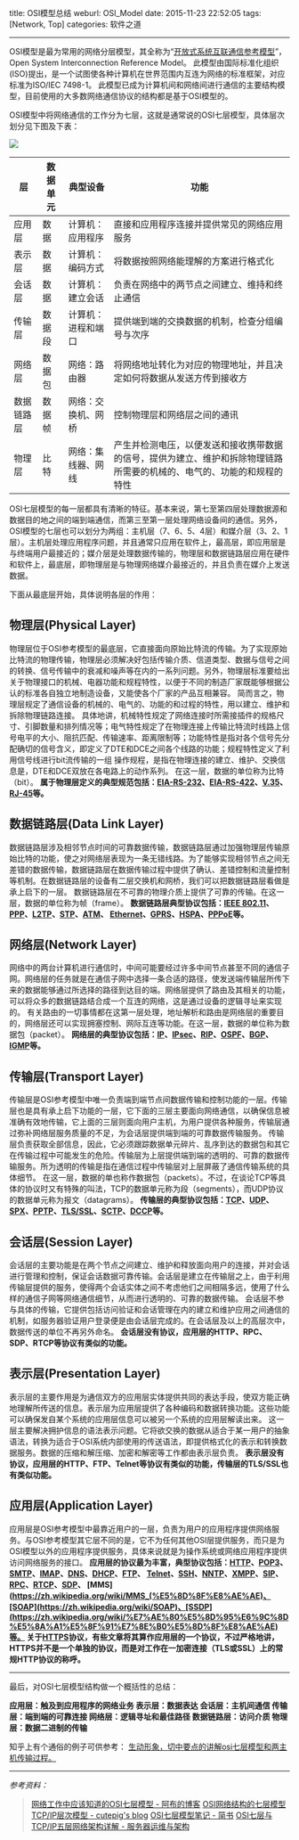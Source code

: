 title: OSI模型总结
weburl: OSI_Model
date: 2015-11-23 22:52:05
tags: [Network, Top]
categories: 软件之道

---

OSI模型是最为常用的网络分层模型，其全称为“[开放式系统互联通信参考模型](https://zh.wikipedia.org/wiki/OSI%E6%A8%A1%E5%9E%8B)”，Open System Interconnection Reference Model。 此模型由国际标准化组织(ISO)提出，是一个试图使各种计算机在世界范围内互连为网络的标准框架，对应标准为ISO/IEC 7498-1。
此模型已成为计算机间和网络间进行通信的主要结构模型，目前使用的大多数网络通信协议的结构都是基于OSI模型的。 

OSI模型中将网络通信的工作分为七层，这就是通常说的OSI七层模型，具体层次划分见下图及下表：

<!--more-->

![](https://img.gaomf.cn/Web20160304200750.jpg)

| 层                       | 数据单元                   | 典型设备        | 功能 |
| ------------------------ | ------------------------- | -------------- | --- |
|应用层 |数据                  |计算机：应用程序  |直接和应用程序连接并提供常见的网络应用服务|
|表示层|数据                  |计算机：编码方式  |将数据按照网络能理解的方案进行格式化|
|会话层    |数据                  |计算机：建立会话  |负责在网络中的两节点之间建立、维持和终止通信|
|传输层  |数据段            |计算机：进程和端口|提供端到端的交换数据的机制，检查分组编号与次序|
|网络层    |数据包 |网络：路由器     |将网络地址转化为对应的物理地址，并且决定如何将数据从发送方传到接收方|
|数据链路层|数据帧         |网络：交换机、网桥|控制物理层和网络层之间的通讯|
|物理层    |比特                   |网络：集线器、网线|产生并检测电压，以便发送和接收携带数据的信号，提供为建立、维护和拆除物理链路所需要的机械的、电气的、功能的和规程的特性|

OSI七层模型的每一层都具有清晰的特征。基本来说，第七至第四层处理数据源和数据目的地之间的端到端通信，而第三至第一层处理网络设备间的通信。另外，OSI模型的七层也可以划分为两组：主机层（7、6、5、4层）和媒介层（3、2、1层）。主机层处理应用程序问题，并且通常只应用在软件上，最高层，即应用层是与终端用户最接近的；媒介层是处理数据传输的，物理层和数据链路层应用在硬件和软件上，最底层，即物理层是与物理网络媒介最接近的，并且负责在媒介上发送数据。 

下面从最底层开始，具体说明各层的作用：

## **物理层(Physical Layer)**
物理层位于OSI参考模型的最底层，它直接面向原始比特流的传输。为了实现原始比特流的物理传输，物理层必须解决好包括传输介质、信道类型、数据与信号之间的转换、信号传输中的衰减和噪声等在内的一系列问题。另外，物理层标准要给出关于物理接口的机械、电器功能和规程特性，以便于不同的制造厂家既能够根据公认的标准各自独立地制造设备，又能使各个厂家的产品互相兼容。
简而言之，物理层规定了通信设备的机械的、电气的、功能的和过程的特性，用以建立、维护和拆除物理链路连接。
具体地讲，机械特性规定了网络连接时所需接插件的规格尺寸、引脚数量和排列情况等；电气特性规定了在物理连接上传输比特流时线路上信号电平的大小、阻抗匹配、传输速率、距离限制等；功能特性是指对各个信号先分配确切的信号含义，即定义了DTE和DCE之间各个线路的功能；规程特性定义了利用信号线进行bit流传输的一组 操作规程，是指在物理连接的建立、维护、交换信息是，DTE和DCE双放在各电路上的动作系列。
在这一层，数据的单位称为比特（bit）。
**属于物理层定义的典型规范包括：[EIA-RS-232](https://zh.wikipedia.org/wiki/RS-232)、[EIA-RS-422](https://zh.wikipedia.org/wiki/EIA-422)、[V.35](http://baike.baidu.com/view/14873387.htm)、[RJ-45](https://zh.wikipedia.org/wiki/8P8C)等。**

## **数据链路层(Data Link Layer)** 
数据链路层涉及相邻节点时间的可靠数据传输，数据链路层通过加强物理层传输原始比特的功能，使之对网络层表现为一条无错线路。为了能够实现相邻节点之间无差错的数据传输，数据链路层在数据传输过程中提供了确认、差错控制和流量控制等机制。在数据链路层的设备有二层交换机和网桥，我们可以把数据链路层看做是承上启下的一层。
数据链路层在不可靠的物理介质上提供了可靠的传输。在这一层，数据的单位称为帧（frame）。
**数据链路层典型协议包括：[IEEE 802.11](https://zh.wikipedia.org/wiki/IEEE_802.11)、[PPP](https://zh.wikipedia.org/wiki/%E7%82%B9%E5%AF%B9%E7%82%B9%E5%8D%8F%E8%AE%AE)、[L2TP](https://zh.wikipedia.org/wiki/%E7%AC%AC%E4%BA%8C%E5%B1%82%E9%9A%A7%E9%81%93%E5%8D%8F%E8%AE%AE)、[STP](https://zh.wikipedia.org/wiki/%E7%94%9F%E6%88%90%E6%A0%91%E5%8D%8F%E8%AE%AE)、[ATM](https://zh.wikipedia.org/wiki/%E5%BC%82%E6%AD%A5%E4%BC%A0%E8%BE%93%E6%A8%A1%E5%BC%8F)、
[Ethernet](https://zh.wikipedia.org/wiki/%E4%BB%A5%E5%A4%AA%E7%BD%91)、[GPRS](https://zh.wikipedia.org/wiki/GPRS)、[HSPA](https://zh.wikipedia.org/wiki/%E9%AB%98%E9%80%9F%E5%B0%81%E5%8C%85%E5%AD%98%E5%8F%96)、[PPPoE](https://zh.wikipedia.org/wiki/PPPoE)等。**

## **网络层(Network Layer)**
网络中的两台计算机进行通信时，中间可能要经过许多中间节点甚至不同的通信子网。网络层的任务就是在通信子网中选择一条合适的路径，使发送端传输层所传下来的数据能够通过所选择的路径到达目的端。网络层提供了路由及其相关的功能，可以将众多的数据链路结合成一个互连的网络，这是通过设备的逻辑寻址来实现的。
有关路由的一切事情都在这第一层处理，地址解析和路由是网络层的重要目的，网络层还可以实现拥塞控制、网际互连等功能。在这一层，数据的单位称为数据包（packet）。
**网络层的典型协议包括：[IP](https://zh.wikipedia.org/wiki/%E7%BD%91%E9%99%85%E5%8D%8F%E8%AE%AE)、[IPsec](https://zh.wikipedia.org/wiki/IPsec)、[RIP](https://zh.wikipedia.org/wiki/%E8%B7%AF%E7%94%B1%E4%BF%A1%E6%81%AF%E5%8D%8F%E8%AE%AE)、[OSPF](https://zh.wikipedia.org/wiki/%E5%BC%80%E6%94%BE%E5%BC%8F%E6%9C%80%E7%9F%AD%E8%B7%AF%E5%BE%84%E4%BC%98%E5%85%88)、[BGP](https://zh.wikipedia.org/wiki/%E8%BE%B9%E7%95%8C%E7%BD%91%E5%85%B3%E5%8D%8F%E8%AE%AE)、[IGMP](https://zh.wikipedia.org/wiki/%E5%9B%A0%E7%89%B9%E7%BD%91%E7%BB%84%E7%AE%A1%E7%90%86%E5%8D%8F%E8%AE%AE)等。**

## **传输层(Transport Layer)**
传输层是OSI参考模型中唯一负责端到端节点间数据传输和控制功能的一层。传输层也是具有承上启下功能的一层，它下面的三层主要面向网络通信，以确保信息被准确有效地传输，它上面的三层则面向用户主机，为用户提供各种服务，传输层通过弥补网络层服务质量的不足，为会话层提供端到端的可靠数据传输服务。
传输层负责获取全部信息，因此，它必须跟踪数据单元碎片、乱序到达的数据包和其它在传输过程中可能发生的危险。传输层为上层提供端到端的透明的、可靠的数据传输服务。所为透明的传输是指在通信过程中传输层对上层屏蔽了通信传输系统的具体细节。
在这一层，数据的单也称作数据包（packets）。不过，在谈论TCP等具体的协议时又有特殊的叫法，TCP的数据单元称为段（segments），而UDP协议的数据单元称为报文（datagrams）。
**传输层的典型协议包括：[TCP](https://zh.wikipedia.org/wiki/%E4%BC%A0%E8%BE%93%E6%8E%A7%E5%88%B6%E5%8D%8F%E8%AE%AE)、[UDP](https://zh.wikipedia.org/wiki/%E7%94%A8%E6%88%B7%E6%95%B0%E6%8D%AE%E6%8A%A5%E5%8D%8F%E8%AE%AE)、[SPX](https://zh.wikipedia.org/wiki/%E5%BA%8F%E5%88%97%E5%88%86%E7%B5%84%E4%BA%A4%E6%8F%9B)、[PPTP](https://zh.wikipedia.org/wiki/%E9%BB%9E%E5%B0%8D%E9%BB%9E%E9%9A%A7%E9%81%93%E5%8D%94%E8%AD%B0)、[TLS/SSL](https://zh.wikipedia.org/wiki/%E5%82%B3%E8%BC%B8%E5%B1%A4%E5%AE%89%E5%85%A8%E5%8D%94%E8%AD%B0)、[SCTP](https://zh.wikipedia.org/wiki/%E6%B5%81%E6%8E%A7%E5%88%B6%E4%BC%A0%E8%BE%93%E5%8D%8F%E8%AE%AE)、[DCCP](https://zh.wikipedia.org/wiki/%E6%95%B0%E6%8D%AE%E6%8B%A5%E5%A1%9E%E6%8E%A7%E5%88%B6%E5%8D%8F%E8%AE%AE)等。**

## **会话层(Session Layer)**
会话层的主要功能是在两个节点之间建立、维护和释放面向用户的连接，并对会话进行管理和控制，保证会话数据可靠传输。会话层是建立在传输层之上，由于利用传输层提供的服务，使得两个会话实体之间不考虑他们之间相隔多远，使用了什么样的通信子网等网络通信细节，从而进行透明的、可靠的数据传输。
会话层不参与具体的传输，它提供包括访问验证和会话管理在内的建立和维护应用之间通信的机制，如服务器验证用户登录便是由会话层完成的。在会话层及以上的高层次中，数据传送的单位不再另外命名。
**会话层没有协议，应用层的HTTP、RPC、SDP、RTCP等协议有类似的功能。**

## **表示层(Presentation Layer)**
表示层的主要作用是为通信双方的应用层实体提供共同的表达手段，使双方能正确地理解所传送的信息。表示层为应用层提供了各种编码和数据转换功能。这些功能可以确保发自某个系统的应用层信息可以被另一个系统的应用层解读出来。
这一层主要解决拥护信息的语法表示问题。它将欲交换的数据从适合于某一用户的抽象语法，转换为适合于OSI系统内部使用的传送语法，即提供格式化的表示和转换数据服务。数据的压缩和解压缩、加密和解密等工作都由表示层负责。
**表示层没有协议，应用层的HTTP、FTP、Telnet等协议有类似的功能，传输层的TLS/SSL也有类似功能。**

## **应用层(Application Layer)**
应用层是OSI参考模型中最靠近用户的一层，负责为用户的应用程序提供网络服务。与OSI参考模型其它层不同的是，它不为任何其他OSI层提供服务，而只是为OSI模型以外的应用程序提供服务，具体来说就是为操作系统或网络应用程序提供访问网络服务的接口。
**应用层的协议最为丰富，典型协议包括：[HTTP](https://zh.wikipedia.org/wiki/%E8%B6%85%E6%96%87%E6%9C%AC%E4%BC%A0%E8%BE%93%E5%8D%8F%E8%AE%AE)、[POP3](https://zh.wikipedia.org/wiki/%E9%83%B5%E5%B1%80%E5%8D%94%E5%AE%9A)、[SMTP](https://zh.wikipedia.org/wiki/%E7%AE%80%E5%8D%95%E9%82%AE%E4%BB%B6%E4%BC%A0%E8%BE%93%E5%8D%8F%E8%AE%AE)、[IMAP](https://zh.wikipedia.org/wiki/IMAP)、[DNS](https://zh.wikipedia.org/wiki/%E5%9F%9F%E5%90%8D%E7%B3%BB%E7%BB%9F)、[DHCP](https://zh.wikipedia.org/wiki/%E5%8A%A8%E6%80%81%E4%B8%BB%E6%9C%BA%E8%AE%BE%E7%BD%AE%E5%8D%8F%E8%AE%AE)、[FTP](https://zh.wikipedia.org/wiki/%E6%96%87%E4%BB%B6%E4%BC%A0%E8%BE%93%E5%8D%8F%E8%AE%AE)、
[Telnet](https://zh.wikipedia.org/wiki/Telnet)、[SSH](https://zh.wikipedia.org/wiki/Secure_Shell)、[NNTP](https://zh.wikipedia.org/wiki/%E7%B6%B2%E8%B7%AF%E6%96%B0%E8%81%9E%E5%82%B3%E8%BC%B8%E5%8D%94%E8%AD%B0)、[XMPP](https://zh.wikipedia.org/wiki/XMPP)、[SIP](https://zh.wikipedia.org/wiki/%E4%BC%9A%E8%AF%9D%E5%8F%91%E8%B5%B7%E5%8D%8F%E8%AE%AE)、[RPC](https://zh.wikipedia.org/wiki/%E8%BF%9C%E7%A8%8B%E8%BF%87%E7%A8%8B%E8%B0%83%E7%94%A8)、[RTCP](https://zh.wikipedia.org/wiki/%E5%AE%9E%E6%97%B6%E4%BC%A0%E8%BE%93%E6%8E%A7%E5%88%B6%E5%8D%8F%E8%AE%AE)、[SDP](https://zh.wikipedia.org/wiki/%E4%BC%9A%E8%AF%9D%E6%8F%8F%E8%BF%B0%E5%8D%8F%E8%AE%AE)、
[MMS](https://zh.wikipedia.org/wiki/MMS_(%E5%8D%8F%E8%AE%AE)、[SOAP](https://zh.wikipedia.org/wiki/SOAP)、[SSDP](https://zh.wikipedia.org/wiki/%E7%AE%80%E5%8D%95%E6%9C%8D%E5%8A%A1%E5%8F%91%E7%8E%B0%E5%8D%8F%E8%AE%AE)等。
关于[HTTPS](https://zh.wikipedia.org/wiki/%E8%B6%85%E6%96%87%E6%9C%AC%E4%BC%A0%E8%BE%93%E5%AE%89%E5%85%A8%E5%8D%8F%E8%AE%AE)协议，有些文章将其算作应用层的一个协议，不过严格地讲，HTTPS并不是一个单独的协议，而是对工作在一加密连接（TLS或SSL）上的常规HTTP协议的称呼。**

----------

最后，对OSI七层模型结构做一个概括性的总结：

**应用层：触及到应用程序的网络业务
表示层：数据表达
会话层：主机间通信
传输层：端到端的可靠连接
网络层：逻辑寻址和最佳路径
数据链路层：访问介质
物理层：数据二进制的传输**

知乎上有个通俗的例子可供参考：
[生动形象，切中要点的讲解osi七层模型和两主机传输过程。](http://www.zhihu.com/question/24002080)

----------

*参考资料：*
> [网络工作中应该知道的OSI七层模型 - 阿布的博客](http://www.abuve.com/article/14/)
> [OSI网络结构的七层模型 TCP/IP层次模型 - cutepig's blog](http://www.cnblogs.com/cutepig/archive/2007/10/11/921427.html)
> [OSI七层模型笔记 - 简书](http://www.jianshu.com/p/ef5703f65369)
> [OSI七层与TCP/IP五层网络架构详解 -  服务器运维与架构](http://www.ha97.com/3215.html)







